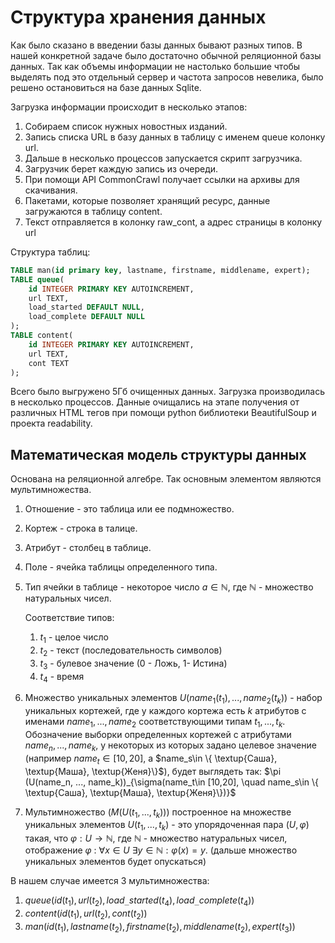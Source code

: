 # Структура хранения данных
Как было сказано в введении базы данных бывают разных типов. В нашей конкретной задаче было достаточно обычной реляционной базы данных. Так как объемы информации не настолько большие чтобы выделять под это отдельный сервер и частота запросов невелика, было решено остановиться на базе данных Sqlite.

Загрузка информации происходит в несколько этапов:

1. Собираем список нужных новостных изданий.
1. Запись списка URL в базу данных в таблицу с именем queue колонку url.
1. Дальше в несколько процессов запускается скрипт загрузчика.
1. Загрузчик берет каждую запись из очереди.
1. При помощи API CommonCrawl получает ссылки на архивы для скачивания.
1. Пакетами, которые позволяет хранящий ресурс, данные загружаются в таблицу content.
1. Текст отправляется в колонку raw_cont, а адрес страницы в колонку url

Структура таблиц:
```SQL 
TABLE man(id primary key, lastname, firstname, middlename, expert);
TABLE queue(
    id INTEGER PRIMARY KEY AUTOINCREMENT,
    url TEXT,
    load_started DEFAULT NULL,
    load_complete DEFAULT NULL
);
TABLE content(
    id INTEGER PRIMARY KEY AUTOINCREMENT,
    url TEXT,
    cont TEXT
);
```

Всего было выгружено 5Гб очищенных данных. Загрузка производилась в несколько процессов. Данные очищались на этапе получения от различных HTML тегов при помощи python библиотеки BeautifulSoup и проекта readability.

## Математическая модель структуры данных
Основана на реляционной алгебре. Так основным элементом являются мультимножества.

1. Отношение - это таблица или ее подмножество.

1. Кортеж - строка в талице.

1. Атрибут - столбец в таблице.

1. Поле - ячейка таблицы определенного типа.

1. Тип ячейки в таблице - некоторое число $a \in \mathbb{N}$, где $\mathbb{N}$ - множество натуральных чисел. 
    
    Соответствие типов:
    1. $t_1$ - целое число
    1. $t_2$ - текст (последовательность символов)
    1. $t_3$ - булевое значение (0 - Ложь, 1- Истина)
    1. $t_4$ - время


1. Множество уникальных элементов $U(name_1(t_1), ..., name_2(t_k))$ - набор уникальных кортежей, где у каждого кортежа есть $k$ атрибутов с именами $name_1,..., name_2$ соответствующими типам $t_1, ..., t_k$. Обозначение выборки определенных кортежей с атрибутами $name_n, ..., name_k$, у некоторых из которых задано целевое значение (например $name_t\in [10,20]$, a $name_s\in \{ \textup{Саша}, \textup{Маша}, \textup{Женя}\}$), будет выглядеть так: $\pi (U(name_n, ..., name_k))_{\sigma(name_t\in [10,20], \quad name_s\in \{ \textup{Саша}, \textup{Маша}, \textup{Женя}\})}$

1. Мультимножество ($M(U(t_1, ..., t_k))$) построенное на множестве уникальных элементов $U(t_1, ..., t_k)$ - это упорядоченная пара $(U, \varphi)$ такая, что
$\varphi: U \rightarrow \mathbb{N}$, где $\mathbb{N}$ - множество натуральных чисел, отображение $\varphi$ : $\forall x \in U$  $\exists y \in \mathbb{N}: \varphi(x) = y$. (дальше множество уникальных элементов будет опускаться)


В нашем случае имеется 3 мультимножества: 
1. $queue(id(t_1), url(t_2), load\texttt{\_}started(t_4), load\texttt{\_}complete(t_4))$
1. $content(id(t_1), url(t_2), cont(t_2))$
1. $man(id(t_1), lastname(t_2), firstname(t_2), middlename(t_2), expert(t_3))$

